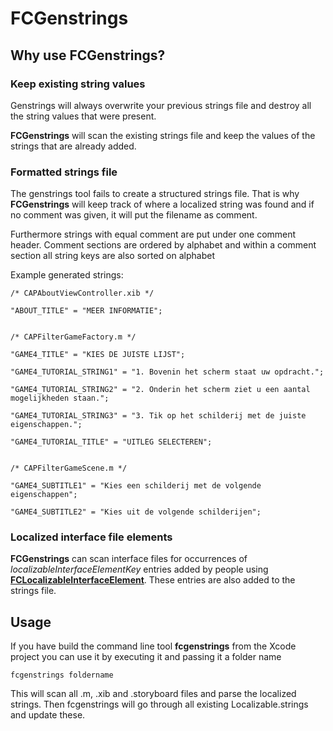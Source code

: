 # FCGenstrings

## Why use FCGenstrings?

### Keep existing string values

Genstrings will always overwrite your previous strings file and destroy all the string values that were present.

**FCGenstrings** will scan the existing strings file and keep the values of the strings that are already added.

### Formatted strings file

The genstrings tool fails to create a structured strings file. That is why **FCGenstrings** will keep track of where a localized string was found and if no comment was given, it will put the filename as comment. 

Furthermore strings with equal comment are put under one comment header. Comment sections are ordered by alphabet and within a comment section all string keys are also sorted on alphabet

Example generated strings:

	/* CAPAboutViewController.xib */
	
	"ABOUT_TITLE" = "MEER INFORMATIE";
	
	
	/* CAPFilterGameFactory.m */
	
	"GAME4_TITLE" = "KIES DE JUISTE LIJST";
	
	"GAME4_TUTORIAL_STRING1" = "1. Bovenin het scherm staat uw opdracht.";
	
	"GAME4_TUTORIAL_STRING2" = "2. Onderin het scherm ziet u een aantal mogelijkheden staan.";
	
	"GAME4_TUTORIAL_STRING3" = "3. Tik op het schilderij met de juiste eigenschappen.";
	
	"GAME4_TUTORIAL_TITLE" = "UITLEG SELECTEREN";
	
	
	/* CAPFilterGameScene.m */
	
	"GAME4_SUBTITLE1" = "Kies een schilderij met de volgende eigenschappen";
	
	"GAME4_SUBTITLE2" = "Kies uit de volgende schilderijen";
	
### Localized interface file elements

**FCGenstrings** can scan interface files for occurrences of *localizableInterfaceElementKey* entries added by people using **[FCLocalizableInterfaceElement](https://github.com/lickylick/FCLocalizableInterfaceElement)**. These entries are also added to the strings file.

## Usage

If you have build the command line tool **fcgenstrings** from the Xcode project you can use it by executing it and passing it a folder name

	fcgenstrings foldername

This will scan all .m, .xib and .storyboard files and parse the localized strings. Then fcgenstrings will go through all existing Localizable.strings and update these.
